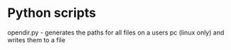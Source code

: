 # Python scripts

opendir.py - generates the paths for all files on a users pc (linux only) and writes them to a file
